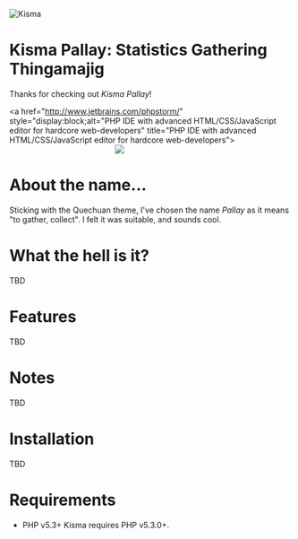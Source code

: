 ![Kisma](https://github.com/lucifurious/kisma/raw/master/assets/logo-kisma.png)

# Kisma Pallay: Statistics Gathering Thingamajig

Thanks for checking out *Kisma Pallay*!

<a href="http://www.jetbrains.com/phpstorm/" style="display:block;alt="PHP IDE with advanced HTML/CSS/JavaScript editor for hardcore web-developers" title="PHP IDE with advanced HTML/CSS/JavaScript editor for hardcore web-developers">
<span style="margin: 3px 0 0 65px;padding: 0;float: left;font-size: 12px;cursor:pointer;  background-image:none;border:0;color: #fff; font-family: trebuchet ms,arial,sans-serif;font-weight: normal;text-align:left;">Proudly developed with</span><br/>
![](http://www.jetbrains.com/phpstorm/documentation/phpstorm_banners/phpstorm1/phpstorm468x60_violet.gif)
</a>

# About the name...

Sticking with the Quechuan theme, I've chosen the name *Pallay* as it means "to gather, collect". I felt it was suitable, and sounds cool.

# What the hell is it?

TBD

# Features

TBD

# Notes

TBD

# Installation

TBD

# Requirements

* PHP v5.3+
 Kisma requires PHP v5.3.0+.
